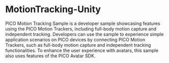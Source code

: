 # MotionTracking-Unity
PICO Motion Tracking Sample is a developer sample showcasing features using the PICO Motion Trackers, including full-body motion capture and independent tracking. Developers can use the sample to experience simple application scenarios on PICO devices by connecting PICO Motion Trackers, such as full-body motion capture and independent tracking functionalities. To enhance the user experience with avatars, this sample also uses features of the PICO Avatar SDK.
